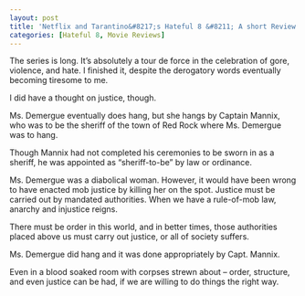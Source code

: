 ```yaml
---
layout: post
title: 'Netflix and Tarantino&#8217;s Hateful 8 &#8211; A short Review and thoughts on Justice'
categories: [Hateful 8, Movie Reviews]
---
```

The series is long. It&#8217;s absolutely a tour de force in the celebration of gore, violence, and hate. I finished it, despite the derogatory words eventually becoming tiresome to me.

I did have a thought on justice, though.

Ms. Demergue eventually does hang, but she hangs by Captain Mannix, who was to be the sheriff of the town of Red Rock where Ms. Demergue was to hang.

Though Mannix had not completed his ceremonies to be sworn in as a sheriff, he was appointed as &#8220;sheriff-to-be&#8221; by law or ordinance. 

Ms. Demergue was a diabolical woman. However, it would have been wrong to have enacted mob justice by killing her on the spot. Justice must be carried out by mandated authorities. When we have a rule-of-mob law, anarchy and injustice reigns. 

There must be order in this world, and in better times, those authorities placed above us must carry out justice, or all of society suffers.

Ms. Demergue did hang and it was done appropriately by Capt. Mannix. 

Even in a blood soaked room with corpses strewn about &#8211; order, structure, and even justice can be had, if we are willing to do things the right way.